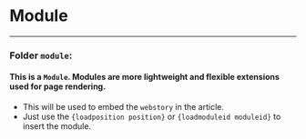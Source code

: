 # Module
---
### Folder `module`:
#### This is a `Module`. Modules are more lightweight and flexible extensions used for page rendering.
- This will be used to embed the `webstory` in the article.
- Just use the `{loadposition position}` or `{loadmoduleid moduleid}` to insert the module.